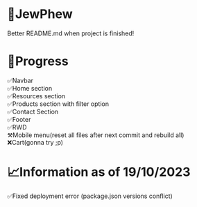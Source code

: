 # 💎JewPhew
Better README.md when project is finished!

# 🚧Progress
✅Navbar
<br>
✅Home section
<br>
✅Resources section
<br>
✅Products section with filter option
<br>
✅Contact Section
<br>
✅Footer
<br>
✅RWD
<br>
⚒️Mobile menu(reset all files after next commit and rebuild all)
<br>
❌Cart(gonna try ;p)

# 📈Information as of 19/10/2023
✅Fixed deployment error (package.json versions conflict)